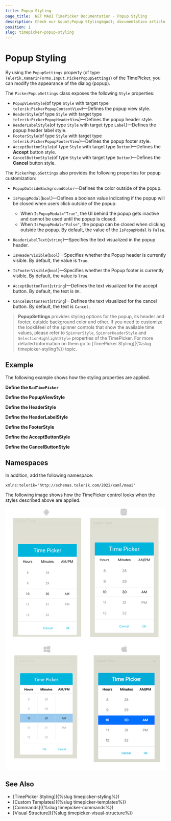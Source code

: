 ```yaml
---
title: Popup Styling
page_title: .NET MAUI TimePicker Documentation - Popup Styling
description: Check our &quot;Popup Styling&quot; documentation article for Telerik TimePicker for .NET MAUI.
position: 1
slug: timepicker-popup-styling
---
```


# Popup Styling

By using the `PopupSettings` property (of type `Telerik.XamarinForms.Input.PickerPopupSettings`) of the TimePicker, you can modify the appearance of the dialog (popup).

The `PickerPopupSettings` class exposes the following `Style` properties:

* `PopupViewStyle`(of type `Style` with target type `telerik:PickerPopupContentView`)&mdash;Defines the popup view style.
* `HeaderStyle`(of type `Style` with target type `telerik:PickerPopupHeaderView`)&mdash;Defines the popup header style.
* `HeaderLabelStyle`(of type `Style` with target type `Label`)&mdash;Defines the popup header label style.
* `FooterStyle`(of type `Style` with target type `telerik:PickerPopupFooterView`)&mdash;Defines the popup footer style.
* `AcceptButtonStyle`(of type `Style` with target type `Button`)&mdash;Defines the **Accept** button style.
* `CancelButtonStyle`(of type `Style` with target type `Button`)&mdash;Defines the **Cancel** button style.

The `PickerPopupSettings` also provides the following properties for popup customization:

* `PopupOutsideBackgroundColor`&mdash;Defines the color outside of the popup.
* `IsPopupModal`(`bool`)&mdash;Defines a boolean value indicating if the popup will be closed when users click outside of the popup.
	* When `IsPopupModal="True"`, the UI behind the popup gets inactive and cannot be used until the popup is closed.
	* When `IsPopupModal="False"`, the popup can be closed when clicking outside the popup. By default, the value of the `IsPopupModal` is `False`.

* `HeaderLabelText`(`string`)&mdash;Specifies the text visualized in the popup header.
* `IsHeaderVisible`(`bool`)&mdash;Specifies whether the Popup header is currently visible. By default, the value is `True`.
* `IsFooterVisible`(`bool`)&mdash;Specifies whether the Popup footer is currently visible. By default, the value is `True`.
* `AcceptButtonText`(`string`)&mdash;Defines the text visualized for the accept button. By default, the text is `OK`.
* `CancelButtonText`(`string`)&mdash;Defines the text visualized for the cancel button. By default, the text is `Cancel`.

> __PopupSettings__ provides styling options for the popup, its header and footer, outside background color and other. If you need to customize the look&feel of the spinner controls that show the available time values, please refer to `SpinnerStyle`, `SpinnerHeaderStyle` and `SelectionHighlightStyle` properties of the TimePicker. For more detailed information on them go to [TimePicker Styling]({%slug timepicker-styling%}) topic.

## Example

The following example shows how the styling properties are applied.

**Define the `RadTimePicker`**

<snippet id='timepicker-popup-style' />

**Define the PopupViewStyle**

<snippet id='timepicker-style-popupview-style' />

**Define the HeaderStyle**

<snippet id='timepicker-style-header-style' />

**Define the HeaderLabelStyle**

<snippet id='timepicker-style-header-label-style' />

**Define the FooterStyle**

<snippet id='timepicker-style-footer-style' />

**Define the AcceptButtonStyle**

<snippet id='timepicker-style-accept-button-style' />

**Define the CancelButtonStyle**

<snippet id='timepicker-style-cancel-button-style' />

## Namespaces

In addition, add the following namespace:

```XAML
xmlns:telerik="http://schemas.telerik.com/2022/xaml/maui"
```

The following image shows how the TimePicker control looks when the styles described above are applied.

![Time Picker Popup Style](../images/timepicker_popupstyle.png)

## See Also

- [TimePicker Styling]({%slug timepicker-styling%})
- [Custom Templates]({%slug timepicker-templates%})
- [Commands]({%slug timepicker-commands%})
- [Visual Structure]({%slug timepicker-visual-structure%})
